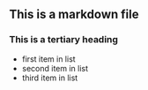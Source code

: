## This is a markdown file
### This is a tertiary heading

* first item in list
* second item in list
* third item in list
